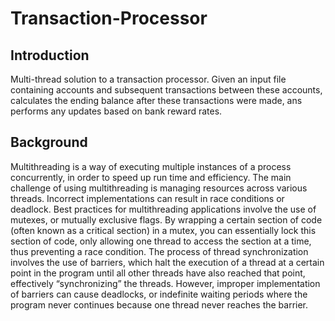 # Transaction-Processor
## Introduction
Multi-thread solution to a transaction processor. Given an input file containing 
accounts and subsequent transactions between these accounts, calculates the ending balance 
after these transactions were made, ans performs any updates based on bank reward rates.

## Background
Multithreading is a way of executing multiple instances of a process 
concurrently, in order to speed up run time and efficiency. The main challenge of using multithreading is 
managing resources across various threads. Incorrect implementations can result in race conditions or deadlock. 
Best practices for multithreading applications involve the use of mutexes, or mutually exclusive flags. By 
wrapping a certain section of code (often known as a critical section) in a mutex, you can essentially lock this 
section of code, only allowing one thread to access the section at a time, thus preventing a race condition. The 
process of thread synchronization involves the use of barriers, which halt the execution of a thread at a certain 
point in the program until all other threads have also reached that point, effectively “synchronizing” the threads. 
However, improper implementation of barriers can cause deadlocks, or indefinite waiting periods where the 
program never continues because one thread never reaches the barrier. 

